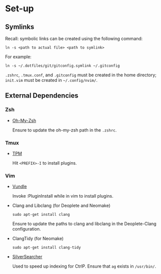 # Set-up

## Symlinks

Recall: symbolic links can be created using the following command:

```
ln -s <path to actual file> <path to symlink>
```

For example:

```
ln -s ~/.dotfiles/git/gitconfig.symlink ~/.gitconfig
```

`.zshrc`, `.tmux.conf`, and `.gitconfig` must be created in the home directory; `init.vim` must be created in `~/.config/nvim/`.


## External Dependencies

### Zsh

* [Oh-My-Zsh](https://github.com/robbyrussell/oh-my-zsh)

   Ensure to update the oh-my-zsh path in the `.zshrc`.

### Tmux

* [TPM](https://github.com/tmux-plugins/tpm)

   Hit `<PREFIX>-I` to install plugins.

### Vim

* [Vundle](https://github.com/VundleVim/Vundle.vim)

   Invoke :PluginInstall while in vim to install plugins.

* Clang and Libclang (for Deoplete and Neomake)

   ```
   sudo apt-get install clang
   ```

   Ensure to update the paths to clang and libclang in the Deoplete-Clang configuration.

* ClangTidy (for Neomake)

   ```
   sudo apt-get install clang-tidy
   ```

* [SilverSearcher](https://github.com/ggreer/the_silver_searcher)

   Used to speed up indexing for CtrlP. Ensure that `ag` exists in `/usr/bin/`.
